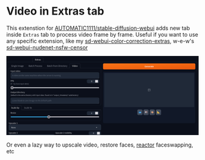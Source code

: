 # Video in Extras tab

This extenstion for [AUTOMATIC1111/stable-diffusion-webui](https://github.com/AUTOMATIC1111/stable-diffusion-webui) adds new tab inside `Extras` tab to process video frame by frame. Useful if you want to use any specific extension, like my [sd-webui-color-correction-extras](https://github.com/light-and-ray/sd-webui-color-correction-extras), w-e-w's [sd-webui-nudenet-nsfw-censor](https://github.com/w-e-w/sd-webui-nudenet-nsfw-censor)

![](images/img1.jpg)

Or even a lazy way to upscale video, restore faces, [reactor](https://github.com/Gourieff/sd-webui-reactor) faceswapping, etc

